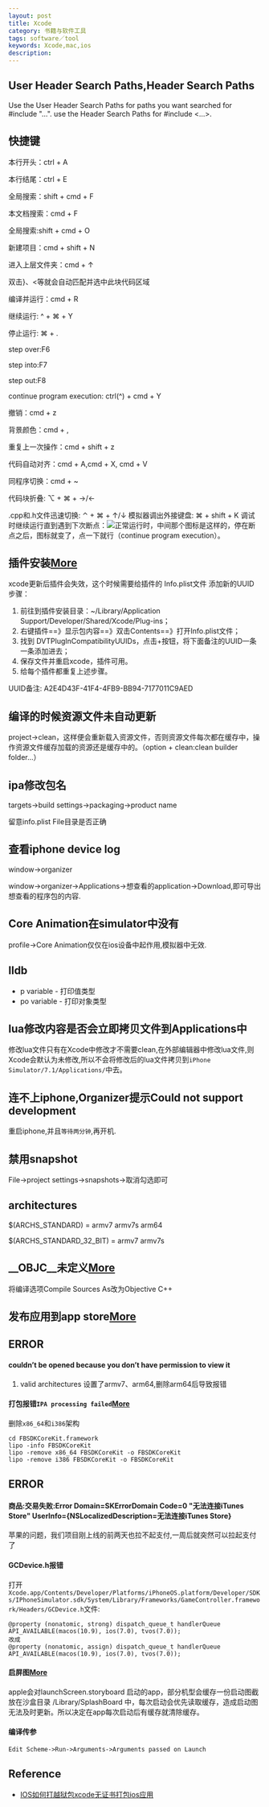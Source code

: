 ```yaml
---
layout: post
title: Xcode
category: 书籍与软件工具
tags: software／tool
keywords: Xcode,mac,ios
description: 
---
```

## User Header Search Paths,Header Search Paths
 
   Use the User Header Search Paths for paths you want searched for #include "...".
   use the Header Search Paths for #include <...>.
   
## 快捷键

  
本行开头：ctrl + A

本行结尾：ctrl + E

全局搜索：shift + cmd + F

本文档搜索：cmd + F

全局搜索:shift + cmd + O

新建项目：cmd + shift + N

进入上层文件夹：cmd + ↑

双击}、\<等就会自动匹配并选中此块代码区域

编译并运行：cmd + R

继续运行: ^ + ⌘ + Y

停止运行: ⌘ + .

step over:F6

step into:F7

step out:F8 

continue program execution: ctrl(^) + cmd + Y

撤销：cmd + z

背景颜色：cmd + ,

重复上一次操作：cmd + shift + z

代码自动对齐：cmd + A,cmd + X, cmd + V

同程序切换：cmd + ~

代码块折叠: ⌥ + ⌘ + →/←

.cpp和.h文件迅速切换: ⌃ + ⌘ + ↑/↓
模拟器调出外接键盘:  ⌘ + shift + K
调试时继续运行直到遇到下次断点：![](webkit-fake-url://B9105FB6-B380-40CD-AB4C-D0EDA7CBD734/image.tiff)正常运行时，中间那个图标是这样的，停在断点之后，图标就变了，点一下就行（continue
program execution）。

## 插件安装[More](http://www.tuicool.com/articles/NZFNZ3N)

xcode更新后插件会失效，这个时候需要给插件的 Info.plist文件 添加新的UUID
步骤：

1. 前往到插件安装目录：~/Library/Application Support/Developer/Shared/Xcode/Plug-ins；
2. 右键插件==》显示包内容==》双击Contents==》打开Info.plist文件；
3. 找到 DVTPlugInCompatibilityUUIDs，点击+按钮，将下面备注的UUID一条一条添加进去；
4. 保存文件并重启xcode，插件可用。
5. 给每个插件都重复上述步骤。

UUID备注:
A2E4D43F-41F4-4FB9-BB94-7177011C9AED

## 编译的时候资源文件未自动更新

project-\>clean，这样便会重新载入资源文件，否则资源文件每次都在缓存中，操作资源文件缓存加载的资源还是缓存中的。（option +
clean:clean builder folder…）

## ipa修改包名

targets-\>build settings-\>packaging-\>product name

留意info.plist File目录是否正确


## 查看iphone device log
window->organizer

window->organizer->Applications->想查看的application->Download,即可导出想查看的程序包的内容.

## Core Animation在simulator中没有
profile->Core Animation仅仅在ios设备中起作用,模拟器中无效.

## lldb
* p variable - 打印值类型
* po variable - 打印对象类型

## lua修改内容是否会立即拷贝文件到Applications中
修改lua文件只有在Xcode中修改才不需要clean,在外部编辑器中修改lua文件,则Xcode会默认为未修改,所以不会将修改后的lua文件拷贝到`iPhone Simulator/7.1/Applications/`中去。

## 连不上iphone,Organizer提示Could not support development
重启iphone,并且`等待两分钟`,再开机.

## 禁用snapshot
File->project settings->snapshots->取消勾选即可

## architectures
$(ARCHS_STANDARD) = armv7 armv7s arm64

$(ARCHS_STANDARD_32_BIT) = armv7 armv7s
## \_\_OBJC__未定义[More](http://www.cnblogs.com/biosli/archive/2011/04/30/Mixing_ObjectiveC_and_Cplusplus_in_iPhone_Development.html)
将编译选项Compile Sources As改为Objective C++


## 发布应用到app store[More](http://www.jianshu.com/p/ff3b8a5fff9c)


## ERROR

#### couldn’t be opened because you don’t have permission to view it

1. valid architectures 设置了armv7、arm64,删除arm64后导致报错

#### 打包报错`IPA processing failed`[More](https://www.jianshu.com/p/c7e0a52efd1a)

删除`x86_64`和`i386`架构
```
cd FBSDKCoreKit.framework
lipo -info FBSDKCoreKit
lipo -remove x86_64 FBSDKCoreKit -o FBSDKCoreKit
lipo -remove i386 FBSDKCoreKit -o FBSDKCoreKit
```

## ERROR

#### 商品:交易失败:Error Domain=SKErrorDomain Code=0 "无法连接iTunes Store" UserInfo={NSLocalizedDescription=无法连接iTunes Store}

苹果的问题，我们项目刚上线的前两天也拉不起支付,一周后就突然可以拉起支付了

#### GCDevice.h报错

打开`Xcode.app/Contents/Developer/Platforms/iPhoneOS.platform/Developer/SDKs/IPhoneSimulator.sdk/System/Library/Frameworks/GameController.framework/Headers/GCDevice.h`文件:
```
@property (nonatomic, strong) dispatch_queue_t handlerQueue API_AVAILABLE(macos(10.9), ios(7.0), tvos(7.0));
改成
@property (nonatomic, assign) dispatch_queue_t handlerQueue API_AVAILABLE(macos(10.9), ios(7.0), tvos(7.0));
```


#### 启屏图[More](https://juejin.im/post/6844904047435055118)

apple会对launchScreen.storyboard 启动的app，部分机型会缓存一份启动图截放在沙盒目录 /Library/SplashBoard 中，每次启动会优先读取缓存，造成启动图无法及时更新。所以决定在app每次启动后有缓存就清除缓存。

#### 编译传参

```
Edit Scheme->Run->Arguments->Arguments passed on Launch
```
## Reference

* [IOS如何打越狱包xcode无证书打包ios应用](https://www.cnblogs.com/yzeng/p/8519492.html)